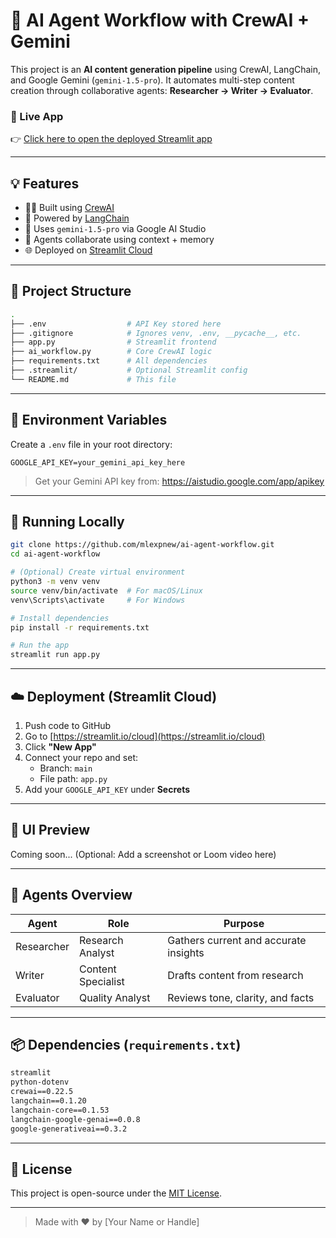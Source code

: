 
# 🧠 AI Agent Workflow with CrewAI + Gemini

This project is an **AI content generation pipeline** using CrewAI, LangChain, and Google Gemini (`gemini-1.5-pro`). It automates multi-step content creation through collaborative agents: **Researcher → Writer → Evaluator**.

### 🚀 Live App
👉 [Click here to open the deployed Streamlit app](https://ai-agent-workflow.streamlit.app)

---

## 💡 Features

- 🧑‍💻 Built using [CrewAI](https://github.com/joaomdmoura/crewai)
- 🔗 Powered by [LangChain](https://www.langchain.com/)
- 🤖 Uses `gemini-1.5-pro` via Google AI Studio
- 🔄 Agents collaborate using context + memory
- 🌐 Deployed on [Streamlit Cloud](https://streamlit.io/cloud)

---

## 📁 Project Structure

```bash
.
├── .env                  # API Key stored here
├── .gitignore            # Ignores venv, .env, __pycache__, etc.
├── app.py                # Streamlit frontend
├── ai_workflow.py        # Core CrewAI logic
├── requirements.txt      # All dependencies
├── .streamlit/           # Optional Streamlit config
└── README.md             # This file
```

---

## 🔐 Environment Variables

Create a `.env` file in your root directory:

```env
GOOGLE_API_KEY=your_gemini_api_key_here
```

> Get your Gemini API key from: https://aistudio.google.com/app/apikey

---

## 🧪 Running Locally

```bash
git clone https://github.com/mlexpnew/ai-agent-workflow.git
cd ai-agent-workflow

# (Optional) Create virtual environment
python3 -m venv venv
source venv/bin/activate  # For macOS/Linux
venv\Scripts\activate     # For Windows

# Install dependencies
pip install -r requirements.txt

# Run the app
streamlit run app.py
```

---

## ☁️ Deployment (Streamlit Cloud)

1. Push code to GitHub
2. Go to [https://streamlit.io/cloud](https://streamlit.io/cloud)
3. Click **"New App"**
4. Connect your repo and set:
   - Branch: `main`
   - File path: `app.py`
5. Add your `GOOGLE_API_KEY` under **Secrets**

---

## 📸 UI Preview

Coming soon... (Optional: Add a screenshot or Loom video here)

---

## 🤖 Agents Overview

| Agent       | Role                      | Purpose                                 |
|-------------|---------------------------|-----------------------------------------|
| Researcher  | Research Analyst          | Gathers current and accurate insights   |
| Writer      | Content Specialist        | Drafts content from research            |
| Evaluator   | Quality Analyst           | Reviews tone, clarity, and facts        |

---

## 📦 Dependencies (`requirements.txt`)

```txt
streamlit
python-dotenv
crewai==0.22.5
langchain==0.1.20
langchain-core==0.1.53
langchain-google-genai==0.0.8
google-generativeai==0.3.2
```

---

## 📄 License

This project is open-source under the [MIT License](LICENSE).

---

> Made with ❤️ by [Your Name or Handle]

